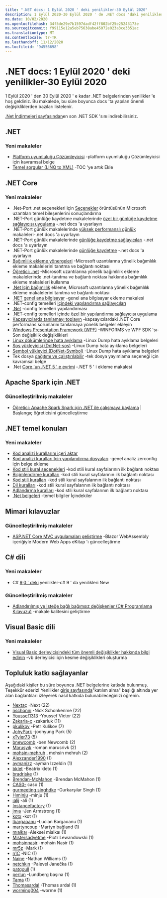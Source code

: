 ```yaml
---
title: ".NET docs: 1 Eylül 2020 ' deki yenilikler-30 Eylül 2020"
description: 1 Eylül 2020-30 Eylül 2020 ' de .NET docs 'daki yenilikler.
ms.date: 10/02/2020
ms.openlocfilehash: 34f5de29e7b1597dadf42ff802bf25e25243173e
ms.sourcegitcommit: f99115e12a5eb75638abe45072e023a3ce3351ac
ms.translationtype: MT
ms.contentlocale: tr-TR
ms.lasthandoff: 11/12/2020
ms.locfileid: "94556698"
---
```

# <a name="net-docs-whats-new-for-september-1-2020---september-30-2020"></a>.NET docs: 1 Eylül 2020 ' deki yenilikler-30 Eylül 2020

1 Eylül 2020 ' den 30 Eylül 2020 ' e kadar .NET belgelerinden yenilikler 'e hoş geldiniz. Bu makalede, bu süre boyunca docs 'ta yapılan önemli değişikliklerden bazıları listelenir.

[.Net İndirmeleri sayfasından](https://dotnet.microsoft.com/download)en son .NET SDK 'sını indirebilirsiniz.

## <a name="net"></a>.NET

### <a name="new-articles"></a>Yeni makaleler

- [Platform uyumluluğu Çözümleyicisi](../standard/analyzers/platform-compat-analyzer.md) -platform uyumluluğu Çözümleyicisi için kavramsal belge
- [Temel sorgular (LINQ to XML)](../standard/linq/basic-queries-linq-to-xml.md) -TOC 'ye artık Ekle

## <a name="net-core"></a>.NET Core

### <a name="new-articles"></a>Yeni makaleler

- .Net-Port .net seçenekleri için [Seçenekler](../core/extensions/options.md) örüntüsünün Microsoft uzantıları temel bileşenlerini sonuçlandırma
- .NET-Port günlüğe kaydetme makalelerinde [özel bir günlüğe kaydetme sağlayıcısı uygulama](../core/extensions/custom-logging-provider.md) -.net docs 'a uyarlayın
- .NET-Port günlük makalelerinde [yüksek performanslı günlük](../core/extensions/high-performance-logging.md) makaleleri-.net docs 'a uyarlayın
- .NET-Port günlük makalelerinde [günlüğe kaydetme sağlayıcıları](../core/extensions/logging-providers.md) -.net docs 'a uyarlayın
- .NET-Port günlük makalelerinde [günlüğe kaydetme](../core/extensions/logging.md) -.net docs 'a uyarlayın
- [Bağımlılık ekleme yönergeleri](../core/extensions/dependency-injection-guidelines.md) -Microsoft uzantılarına yönelik bağımlılık ekleme makalelerini tanıtma ve bağlantı noktası
- [Öğretici: .net](../core/extensions/dependency-injection-usage.md) -Microsoft uzantılarına yönelik bağımlılık ekleme makalelerinde .net-tanıtma ve bağlantı noktası hakkında bağımlılık ekleme makaleleri kullanma
- [.Net Için bağımlılık](../core/extensions/dependency-injection.md) ekleme, Microsoft uzantılarına yönelik bağımlılık ekleme makalelerini tanıtma ve bağlantı noktası
- [.NET genel ana bilgisayar](../core/extensions/generic-host.md) -genel ana bilgisayar ekleme makalesi
- .NET-config temelleri [Içindeki yapılandırma sağlayıcıları](../core/extensions/configuration-providers.md)
- [.Net](../core/extensions/configuration.md) -config temelleri yapılandırması
- .NET-config temelleri [içinde özel bir yapılandırma sağlayıcısı uygulama](../core/extensions/custom-configuration-provider.md)
- [Kapsayıcılarda tanılamayı toplayın](../core/diagnostics/diagnostics-in-containers.md) -kapsayıcılardaki .NET Core performans sorunlarını tanılamaya yönelik belgeler ekleyin
- [Windows Presentation Framework (WPF)](../core/compatibility/wpf.md) -WINFORMS ve WPF SDK 'sı-Son değişiklik değişiklikleri
- [Linux dökümlerinde hata ayıklama](../core/diagnostics/debug-linux-dumps.md) -Linux Dump hata ayıklama belgeleri
- [Sos yükleyicisi (DotNet-sos)](../core/diagnostics/dotnet-sos.md) -Linux Dump hata ayıklama belgeleri
- [Sembol yükleyici (DotNet-Symbol)](../core/diagnostics/dotnet-symbol.md) -Linux Dump hata ayıklama belgeleri
- Tek dosya [dağıtımı ve çalıştırılabilir](../core/deploying/single-file.md) -tek dosya yayımlama seçeneği için kavramsal belge
- .Net [Core 'un .NET 5 ' e evrimi](../core/dotnet-five.md) -.NET 5 ' i ekleme makalesi

## <a name="net-for-apache-spark"></a>Apache Spark için .NET

### <a name="updated-articles"></a>Güncelleştirilmiş makaleler

- [Öğretici: Apache Spark Spark için .NET ile çalışmaya başlama](../spark/tutorials/get-started.md) | Başlangıç öğreticisini güncelleştirme

## <a name="net-fundamentals"></a>.NET temel konuları

### <a name="new-articles"></a>Yeni makaleler

- [Kod analizi kurallarını içeri aktar](../fundamentals/code-analysis/quality-rules/index.md)
- [Kod analizi kuralları Için yapılandırma dosyaları](../fundamentals/code-analysis/configuration-files.md) -genel analiz zerconfig için belge ekleme
- [Kod stili kural seçenekleri](../fundamentals/code-analysis/code-style-rule-options.md) -kod stili kural sayfalarının ilk bağlantı noktası
- [Biçimlendirme kuralları](../fundamentals/code-analysis/style-rules/formatting-rules.md) -kod stili kural sayfalarının ilk bağlantı noktası
- [Kod stili kuralları](../fundamentals/code-analysis/style-rules/index.md) -kod stili kural sayfalarının ilk bağlantı noktası
- [Dil kuralları](../fundamentals/code-analysis/style-rules/language-rules.md) -kod stili kural sayfalarının ilk bağlantı noktası
- [Adlandırma kuralları](../fundamentals/code-analysis/style-rules/naming-rules.md) -kod stili kural sayfalarının ilk bağlantı noktası
- [.Net belgeleri](../fundamentals/index.yml) -temel bilgiler İçindekiler

## <a name="architecture-guides"></a>Mimari kılavuzlar

### <a name="updated-articles"></a>Güncelleştirilmiş makaleler

- [ASP.NET Core MVC uygulamaları geliştirme](../architecture/modern-web-apps-azure/develop-asp-net-core-mvc-apps.md) -Blazor WebAssembly içeriğiyle Modern Web Apps eKitap 'ı güncelleştirme

## <a name="c-language"></a>C# dili

### <a name="new-articles"></a>Yeni makaleler

- C# [9,0 ' deki](../csharp/whats-new/csharp-9.md) yenilikler-c# 9 ' da yenilikleri New

### <a name="updated-articles"></a>Güncelleştirilmiş makaleler

- [Adlandırılmış ve Isteğe bağlı bağımsız değişkenler (C# Programlama Kılavuzu)](../csharp/programming-guide/classes-and-structs/named-and-optional-arguments.md) -makale kalitesini geliştirme

## <a name="visual-basic-language"></a>Visual Basic dili

### <a name="new-articles"></a>Yeni makaleler

- [Visual Basic derleyicisindeki tüm önemli değişiklikler hakkında bilgi edinin](../visual-basic/whats-new/breaking-changes.md) -vb derleyicisi için kesme değişiklikleri oluşturma

## <a name="community-contributors"></a>Topluluk katkı sağlayanlar

Aşağıdaki kişiler bu süre boyunca .NET belgelerine katkıda bulunmuş. Teşekkür ederiz! Yenilikler [giriş sayfasında](index.yml)"katılım alma" başlığı altında yer alan bağlantıları izleyerek nasıl katkıda bulunabileceğinizi öğrenin.

- [Nextaç](https://github.com/NextTurn) -Next (22)
- [nschonnı](https://github.com/nschonni) -Nick Schonkenme (22)
- [Youssef1313](https://github.com/Youssef1313) -Youssef Victor (22)
- [Zakaria-c](https://github.com/zakaria-c) -zakarluk (11)
- [pkulikov](https://github.com/pkulikov) -Petr Kulikov (7)
- [JohyPark](https://github.com/JohyPark) -joohyung Park (5)
- [xTyler73](https://github.com/xTyler73) (5)
- [bnewcomb](https://github.com/bnewcomb) -ben Newcomb (2)
- [Marusyık](https://github.com/Marusyk) -roman marusrivk (2)
- [mohsin-mehruh](https://github.com/mohsin-mehmood) , mohsin mehruh (2)
- [Alexzander1990](https://github.com/Alexzander1990) (1)
- [aymanizz](https://github.com/aymanizz) -ayman Izzeldin (1)
- [bklet](https://github.com/bklebe) -Beatrix kleto (1)
- [bradriske](https://github.com/bradriske) (1)
- [Brendan-McMahon](https://github.com/brendan-mcmahon) -Brendan McMahon (1)
- [CAS0-](https://github.com/CAS0) caso (1)
- [gurmeeting singhdke](https://github.com/gurmeetsinghdke) -Gurkarşılar Singh (1)
- [Hıminju](https://github.com/hiMinju) -minju (1)
- [ıalij](https://github.com/iAliJ) -ali (1)
- [Instancefactory](https://github.com/InstanceFactory) (1)
- [jmıa](https://github.com/jmia) -Jen Armstrong (1)
- [kotx](https://github.com/kotx) -kot (1)
- [lbargaoanu](https://github.com/lbargaoanu) -Lucian Bargaoanu (1)
- [martyncoup](https://github.com/martyncoup) -Martyn bağland (1)
- [mıalkaı](https://github.com/mialkin) -Aleksei mialkaı (1)
- [Mistersadyetme](https://github.com/MisterSadness) -Piotr Lewandowski (1)
- [mohsinnasir](https://github.com/mohsinnasir) -mohsin Nasir (1)
- [mr5z](https://github.com/mr5z) -Mark (1)
- [n1C](https://github.com/n1c) -NIC (1)
- [Naine](https://github.com/Naine) -Nathan Williams (1)
- [netchkın](https://github.com/netchkin) -Palevel Janečka (1)
- [patgoull](https://github.com/patgoull) (1)
- [perlun](https://github.com/perlun) -Lundberg başına (1)
- [Tama](https://github.com/tama) (1)
- [Thomasardal](https://github.com/ThomasArdal) -Thomas ardal (1)
- [worming004](https://github.com/worming004) -worme (1)
